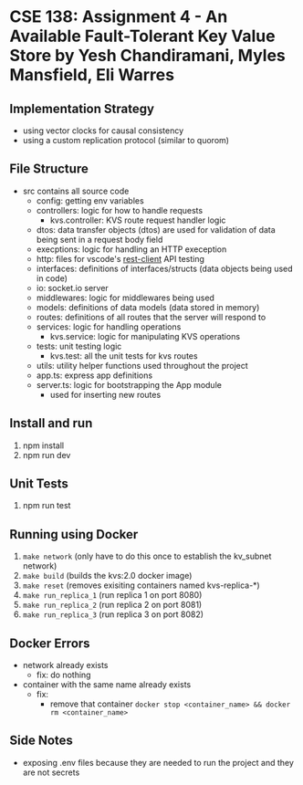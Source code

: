 # CSE 138: Assignment 4 - An Available Fault-Tolerant Key Value Store by Yesh Chandiramani, Myles Mansfield, Eli Warres


## Implementation Strategy
- using vector clocks for causal consistency
- using a custom replication protocol (similar to quorom)

## File Structure
- src contains all source code
  - config: getting env variables
  - controllers: logic for how to handle requests
    - kvs.controller: KVS route request handler logic
  - dtos: data transfer objects (dtos) are used for validation of data being sent in a request body field
  - execptions: logic for handling an HTTP exeception
  - http: files for vscode's [rest-client](https://marketplace.visualstudio.com/items?itemName=humao.rest-client) API testing
  - interfaces: definitions of interfaces/structs (data objects being used in code)
  - io: socket.io server
  - middlewares: logic for middlewares being used
  - models: definitions of data models (data stored in memory)
  - routes: definitions of all routes that the server will respond to
  - services: logic for handling operations
    - kvs.service: logic for manipulating KVS operations
  - tests: unit testing logic
    - kvs.test: all the unit tests for kvs routes
  - utils: utility helper functions used throughout the project
  - app.ts: express app definitions
  - server.ts: logic for bootstrapping the App module
    - used for inserting new routes

## Install and run
1. npm install
2. npm run dev

## Unit Tests
1. npm run test

## Running using Docker
1. `make network` (only have to do this once to establish the kv_subnet network)
2. `make build` (builds the kvs:2.0 docker image)
3. `make reset` (removes exisiting containers named kvs-replica-*)
4. `make run_replica_1` (run replica 1 on port 8080)
5. `make run_replica_2` (run replica 2 on port 8081)
6. `make run_replica_3` (run replica 3 on port 8082)

## Docker Errors
- network already exists
    - fix: do nothing
- container with the same name already exists
    - fix:
        - remove that container `docker stop <container_name> && docker rm <container_name>`

## Side Notes
- exposing .env files because they are needed to run the project and they are not secrets
